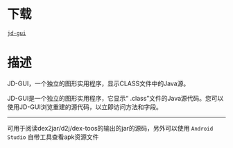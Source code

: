 # 下载

[`jd-gui`](https://github.com/java-decompiler/jd-gui/releases)

# 描述

JD-GUI，一个独立的图形实用程序，显示CLASS文件中的Java源。

JD-GUI是一个独立的图形实用程序，它显示“ .class”文件的Java源代码。您可以使用JD-GUI浏览重建的源代码，以立即访问方法和字段。

---

可用于阅读dex2jar/d2j/dex-toos的输出的jar的源码，另外可以使用 `Android Studio` 自带工具查看apk资源文件
